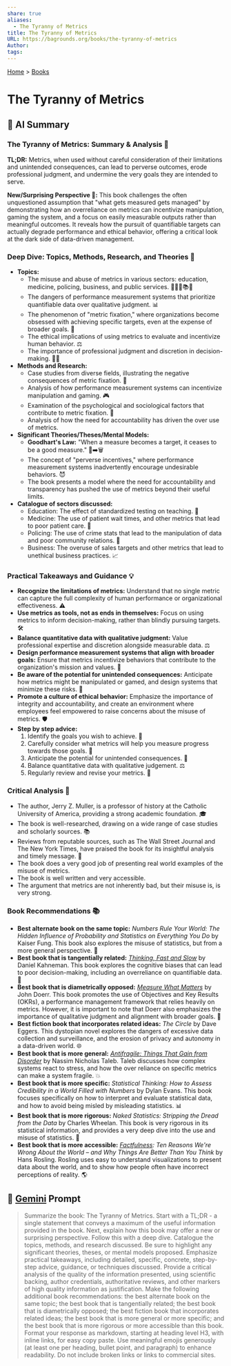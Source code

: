 ```yaml
---
share: true
aliases:
  - The Tyranny of Metrics
title: The Tyranny of Metrics
URL: https://bagrounds.org/books/the-tyranny-of-metrics
Author: 
tags: 
---
```

[Home](../index.md) > [Books](./index.md)  
# The Tyranny of Metrics  
## 🤖 AI Summary  
### The Tyranny of Metrics: Summary & Analysis 📏  
**TL;DR:** Metrics, when used without careful consideration of their limitations and unintended consequences, can lead to perverse outcomes, erode professional judgment, and undermine the very goals they are intended to serve.  
  
**New/Surprising Perspective 🤯:** This book challenges the often unquestioned assumption that "what gets measured gets managed" by demonstrating how an overreliance on metrics can incentivize manipulation, gaming the system, and a focus on easily measurable outputs rather than meaningful outcomes. It reveals how the pursuit of quantifiable targets can actually degrade performance and ethical behavior, offering a critical look at the dark side of data-driven management.  
  
### Deep Dive: Topics, Methods, Research, and Theories 🧐  
* **Topics:**  
    * The misuse and abuse of metrics in various sectors: education, medicine, policing, business, and public services. 🏥👮‍♂️📚💼  
    * The dangers of performance measurement systems that prioritize quantifiable data over qualitative judgment. 📊  
    * The phenomenon of "metric fixation," where organizations become obsessed with achieving specific targets, even at the expense of broader goals. 🎯  
    * The ethical implications of using metrics to evaluate and incentivize human behavior. ⚖️  
    * The importance of professional judgment and discretion in decision-making. 🧑‍⚖️  
* **Methods and Research:**  
    * Case studies from diverse fields, illustrating the negative consequences of metric fixation. 📝  
    * Analysis of how performance measurement systems can incentivize manipulation and gaming. 🎮  
    * Examination of the psychological and sociological factors that contribute to metric fixation. 🧠  
    * Analysis of how the need for accountability has driven the over use of metrics.  
* **Significant Theories/Theses/Mental Models:**  
    * **Goodhart's Law:** "When a measure becomes a target, it ceases to be a good measure." 🎯➡️🗑️  
    * The concept of "perverse incentives," where performance measurement systems inadvertently encourage undesirable behaviors. 😈  
    * The book presents a model where the need for accountability and transparency has pushed the use of metrics beyond their useful limits.  
* **Catalogue of sectors discussed:**  
    * Education: The effect of standardized testing on teaching. 🍎  
    * Medicine: The use of patient wait times, and other metrics that lead to poor patient care. 💊  
    * Policing: The use of crime stats that lead to the manipulation of data and poor community relations. 🚨  
    * Business: The overuse of sales targets and other metrics that lead to unethical business practices. 📈  
  
### Practical Takeaways and Guidance 💡  
* **Recognize the limitations of metrics:** Understand that no single metric can capture the full complexity of human performance or organizational effectiveness. ⚠️  
* **Use metrics as tools, not as ends in themselves:** Focus on using metrics to inform decision-making, rather than blindly pursuing targets. 🛠️  
* **Balance quantitative data with qualitative judgment:** Value professional expertise and discretion alongside measurable data. ⚖️  
* **Design performance measurement systems that align with broader goals:** Ensure that metrics incentivize behaviors that contribute to the organization's mission and values. 🤝  
* **Be aware of the potential for unintended consequences:** Anticipate how metrics might be manipulated or gamed, and design systems that minimize these risks. 🔮  
* **Promote a culture of ethical behavior:** Emphasize the importance of integrity and accountability, and create an environment where employees feel empowered to raise concerns about the misuse of metrics. 🛡️  
* **Step by step advice:**  
    1.  Identify the goals you wish to achieve. 🎯  
    2.  Carefully consider what metrics will help you measure progress towards those goals. 🧐  
    3.  Anticipate the potential for unintended consequences. 🔮  
    4.  Balance quantitative data with qualitative judgement. ⚖️  
    5.  Regularly review and revise your metrics. 🔄  
  
### Critical Analysis 🧐  
* The author, Jerry Z. Muller, is a professor of history at the Catholic University of America, providing a strong academic foundation. 🎓  
* The book is well-researched, drawing on a wide range of case studies and scholarly sources. 📚  
* Reviews from reputable sources, such as The Wall Street Journal and The New York Times, have praised the book for its insightful analysis and timely message. 📰  
* The book does a very good job of presenting real world examples of the misuse of metrics.  
* The book is well written and very accessible.  
* The argument that metrics are not inherently bad, but their misuse is, is very strong.  
  
### Book Recommendations 📚  
* **Best alternate book on the same topic:** *Numbers Rule Your World: The Hidden Influence of Probability and Statistics on Everything You Do* by Kaiser Fung. This book also explores the misuse of statistics, but from a more general perspective. 🔢  
* **Best book that is tangentially related:** *[Thinking, Fast and Slow](./thinking-fast-and-slow.md)* by Daniel Kahneman. This book explores the cognitive biases that can lead to poor decision-making, including an overreliance on quantifiable data. 🧠  
* **Best book that is diametrically opposed:** *[Measure What Matters](./measure-what-matters.md)* by John Doerr. This book promotes the use of Objectives and Key Results (OKRs), a performance management framework that relies heavily on metrics. However, it is important to note that Doerr also emphasizes the importance of qualitative judgment and alignment with broader goals. 🎯  
* **Best fiction book that incorporates related ideas:** *The Circle* by Dave Eggers. This dystopian novel explores the dangers of excessive data collection and surveillance, and the erosion of privacy and autonomy in a data-driven world. 🌐  
* **Best book that is more general:** *[Antifragile: Things That Gain from Disorder](./antifragile-things-that-gain-from-disorder.md)* by Nassim Nicholas Taleb. Taleb discusses how complex systems react to stress, and how the over reliance on specific metrics can make a system fragile. 💥  
* **Best book that is more specific:** *Statistical Thinking: How to Assess Credibility in a World Filled with Numbers* by Dylan Evans. This book focuses specifically on how to interpret and evaluate statistical data, and how to avoid being misled by misleading statistics. 📊  
* **Best book that is more rigorous:** *Naked Statistics: Stripping the Dread from the Data* by Charles Wheelan. This book is very rigorous in its statistical information, and provides a very deep dive into the use and misuse of statistics. 🔢  
* **Best book that is more accessible:** *[Factfulness](./factfulness.md): Ten Reasons We're Wrong About the World – and Why Things Are Better Than You Think* by Hans Rosling. Rosling uses easy to understand visualizations to present data about the world, and to show how people often have incorrect perceptions of reality. 🌎  
  
## 💬 [Gemini](https://gemini.google.com) Prompt  
> Summarize the book: The Tyranny of Metrics. Start with a TL;DR - a single statement that conveys a maximum of the useful information provided in the book. Next, explain how this book may offer a new or surprising perspective. Follow this with a deep dive. Catalogue the topics, methods, and research discussed. Be sure to highlight any significant theories, theses, or mental models proposed. Emphasize practical takeaways, including detailed, specific, concrete, step-by-step advice, guidance, or techniques discussed. Provide a critical analysis of the quality of the information presented, using scientific backing, author credentials, authoritative reviews, and other markers of high quality information as justification. Make the following additional book recommendations: the best alternate book on the same topic; the best book that is tangentially related; the best book that is diametrically opposed; the best fiction book that incorporates related ideas; the best book that is more general or more specific; and the best book that is more rigorous or more accessible than this book. Format your response as markdown, starting at heading level H3, with inline links, for easy copy paste. Use meaningful emojis generously (at least one per heading, bullet point, and paragraph) to enhance readability. Do not include broken links or links to commercial sites.